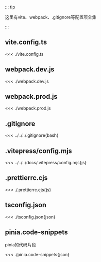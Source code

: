 ::: tip

这里有vite、webpack、.gitignore等配置项全集

:::

## vite.config.ts

<<< ./vite.config.ts

## webpack.dev.js

<<< ./webpack.dev.js

## webpack.prod.js

<<< ./webpack.prod.js

## .gitignore

<<< ../../../.gitignore{bash}

## .vitepress/config.mjs

<<< ../../../docs/.vitepress/config.mjs{js}

## .prettierrc.cjs

<<< ./.prettierrc.cjs{js}

## tsconfig.json

<<< ./tsconfig.json{json}

## pinia.code-snippets

pinia的代码片段

<<< ./pinia.code-snippets{json}
